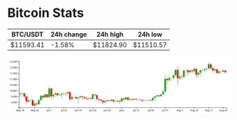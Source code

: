# Bitcoin Stats

BTC/USDT|24h change|24h high|24h low|
|---|---|---|---|
|$11593.41|-1.58%|$11824.90|$11510.57|

<img src="./chart.svg">
